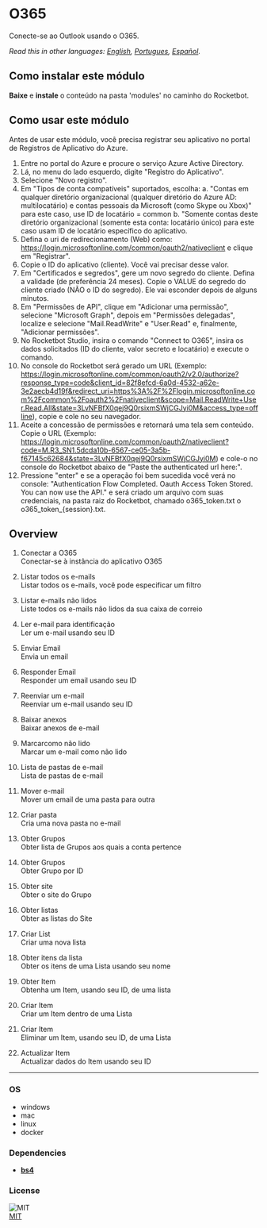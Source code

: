 



# O365
  
Conecte-se ao Outlook usando o O365.

*Read this in other languages: [English](README.md), [Portugues](README_pr.md), [Español](README_es.md).*

## Como instalar este módulo
  
__Baixe__ e __instale__ o conteúdo na pasta 'modules' no caminho do Rocketbot.

## Como usar este módulo

Antes de usar este módulo, você precisa registrar seu aplicativo no portal de Registros de Aplicativo do Azure.

1. Entre no portal do Azure e procure o serviço Azure Active Directory.
2. Lá, no menu do lado esquerdo, digite "Registro do Aplicativo".
3. Selecione "Novo registro".
4. Em "Tipos de conta compatíveis" suportados, escolha:
    a. "Contas em qualquer diretório organizacional (qualquer diretório do Azure AD: multilocatário) e contas pessoais da Microsoft (como Skype ou Xbox)" para este caso, use ID de locatário = common
    b. "Somente contas deste diretório organizacional (somente esta conta: locatário único) para este caso usam ID de locatário específico do aplicativo.
5. Defina o uri de redirecionamento (Web) como: https://login.microsoftonline.com/common/oauth2/nativeclient e clique em "Registrar".
6. Copie o ID do aplicativo (cliente). Você vai precisar desse valor.
7. Em "Certificados e segredos", gere um novo segredo do cliente. Defina a validade (de preferência 24 meses). Copie o VALUE do segredo do cliente criado (NÃO o ID do segredo). Ele vai esconder depois de alguns minutos.
8. Em "Permissões de API", clique em "Adicionar uma permissão", selecione "Microsoft Graph", depois em "Permissões delegadas", localize e selecione "Mail.ReadWrite" e "User.Read" e, finalmente, "Adicionar permissões".
9. No Rocketbot Studio, insira o comando "Connect to O365", insira os dados solicitados (ID do cliente, valor secreto e locatário) e execute o comando.
10. No console do Rocketbot será gerado um URL (Exemplo: https://login.microsoftonline.com/common/oauth2/v2.0/authorize?response_type=code&client_id=82f8efcd-6a0d-4532-a62e-3e2aecb4d19f&redirect_uri=https%3A%2F%2Flogin.microsoftonline.com%2Fcommon%2Foauth2%2Fnativeclient&scope=Mail.ReadWrite+User.Read.All&state=3LvNFBfX0qej9Q0rsixmSWjCGJyi0M&access_type=offline), copie e cole no seu navegador.
11. Aceite a concessão de permissões e retornará uma tela sem conteúdo. Copie o URL (Exemplo: https://login.microsoftonline.com/common/oauth2/nativeclient?code=M.R3_SN1.5dcda10b-6567-ce05-3a5b-f67145c62684&state=3LvNFBfX0qej9Q0rsixmSWjCGJyi0M) e cole-o no console do Rocketbot abaixo de "Paste the authenticated url here:".
12. Pressione "enter" e se a operação foi bem sucedida você verá no console: "Authentication Flow Completed. Oauth Access Token Stored. You can now use the API." e será criado um arquivo com suas credenciais, na pasta raiz do Rocketbot, chamado o365_token.txt o o365_token_{session}.txt.


## Overview


1. Conectar a O365  
Conectar-se à instância do aplicativo O365

2. Listar todos os e-mails  
Listar todos os e-mails, você pode especificar um filtro

3. Listar e-mails não lidos  
Liste todos os e-mails não lidos da sua caixa de correio

4. Ler e-mail para identificação  
Ler um e-mail usando seu ID

5. Enviar Email  
Envia un email

6. Responder Email  
Responder um email usando seu ID

7. Reenviar um e-mail  
Reenviar um e-mail usando seu ID

8. Baixar anexos  
Baixar anexos de e-mail

9. Marcarcomo não lido  
Marcar um e-mail como não lido

10. Lista de pastas de e-mail  
Lista de pastas de e-mail

11. Mover e-mail  
Mover um email de uma pasta para outra

12. Criar pasta  
Cria uma nova pasta no e-mail

13. Obter Grupos  
Obter lista de Grupos aos quais a conta pertence

14. Obter Grupos  
Obter Grupo por ID

15. Obter site  
Obter o site do Grupo

16. Obter listas  
Obter as listas do Site

17. Criar List  
Criar uma nova lista

18. Obter itens da lista  
Obter os itens de uma Lista usando seu nome

19. Obter Item  
Obtenha um Item, usando seu ID, de uma lista

20. Criar Item  
Criar um Item dentro de uma Lista

21. Criar Item  
Eliminar um Item, usando seu ID, de uma Lista

22. Actualizar Item  
Actualizar dados do Item usando seu ID  




----
### OS

- windows
- mac
- linux
- docker

### Dependencies
- [**bs4**](https://pypi.org/project/bs4/)
### License
  
![MIT](https://camo.githubusercontent.com/107590fac8cbd65071396bb4d04040f76cde5bde/687474703a2f2f696d672e736869656c64732e696f2f3a6c6963656e73652d6d69742d626c75652e7376673f7374796c653d666c61742d737175617265)  
[MIT](http://opensource.org/licenses/mit-license.ph)
